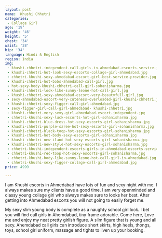 ```yaml
---
layout: post
name:  Khushi Chhetri
categories:
 - Collage Girl
age: '19'
weight: '46'
height: '5'
chest: '34'
waist: '28'
hip: '34'
language: Hindi & English
region: India
img:
 - khushi-chhetri-independent-call-girls-in-ahmedabad-escorts-service.jpg
 - khushi-chhetri-hot-look-sexy-escorts-collage-girl-ahmedabad.jpg
 - chhetri-khushi-sexy-ahmedabad-escort-girl-best-service-provider.jpg
 - khushi-chhetri-hot-bobs-ahmedabad-call-girl.jpg
 - hot-sexy-body-khushi-chhetri-call-girl-sohanisharma.jpg
 - khushi-chhetri-look-like-sunny-leone-hot-call-girl.jpg
 - khushi-chhetri-sexy-ahmedabad-escort-very-beautyfull-girl.jpg
 - sexy-ahmedabad-escort-very-cuteness-overloaded-girl-khushi-chhetri.jpg
 - khushi-chhetri-sexy-figger-call-girl-ahmedabad.jpg
 - sexy-figger-girl-call-girl-ahmedabad- khushi-chhetri.jpg
 - khushi-chhetri-very-sexy-girl-ahmedabad-escort-independent.jpg
 - chhetri-khushi-sexy-luck-escorts-hot-girl-sohanisharma.jpg
 - khushi-chhetri-blue-dress-hot-sexy-escorts-girl-sohanisharma.jpg
 - khushi-chhetri-purple-saree-hot-sexy-escorts-girl-sohanisharma.jpg
 - khushi-chhetri-black-toop-hot-sexy-escorts-girl-sohanisharma.jpg
 - khushi-chhetri-hot-body-sexy-escorts-girl-sohanisharma.jpg
 - khushi-chhetri-new-iland-hot-sexy-escorts-girl-sohanisharma.jpg
 - khushi-chhetri-new-style-hot-sexy-escorts-girl-sohanisharma.jpg
 - chhetri-khushi-independent-escorts-girls-in-ahmedabad-escorts-service.jpg
 - chhetri-khushi-red-toop-hot-sexy-escorts-girl-sohanisharma.jpg
 - chhetri-khushi-body-like-sunny-leone-hot-call-girl-in-ahmedabad.jpg
 - chhetri-khushi-sexy-figger-collage-call-girl-ahmedabad.jpg
price: 4999

---
```





I am Khushi escorts in Ahmedabad have lots of fun and sexy night with me. I always makes sure my clients have a good time. I am very openminded and classy young collage girl who always makes sure to looks her best. After getting into Ahmedabad escorts you will not going to easily forget me.

My sexy slim young body is complete as a naughty school girl look. I bet you will find call girls in Ahemdabad, tiny frame adorable. Come here, Love me and enjoy my neat pretty girlish figure. A slim figure that is young and all sexy. Ahemdabad call girls can introduce short skirts, high heels, thongs, toys, school girl uniform, massage and tights to liven up your booking.
